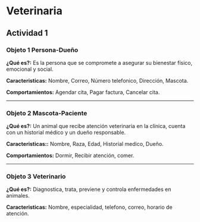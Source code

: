 # Veterinaria
## Actividad 1
### **Objeto 1 Persona-Dueño** 

**¿Qué es?:** Es la persona que se compromete a asegurar su bienestar físico, emocional y social.

**Caracteristicas:** Nombre, Correo, Número telefonico, Dirección, Mascota.

**Comportamientos:** Agendar cita, Pagar factura, Cancelar cita.

---
### **Objeto 2 Mascota-Paciente** 

**¿Qué es?:** Un animal que recibe atención veterinaria en la clínica, cuenta con un historial médico y un dueño responsable.

**Caracteristicas::** Nombre, Raza, Edad, Historial medico, Dueño.

**Comportamientos:** Dormir, Recibir atención, comer.

---
### **Objeto 3 Veterinario**
**¿Qué es?:** Diagnostica, trata, previene y controla enfermedades en animales.

**Caracteristicas:** Nombre, especialidad, telefono, correo, horario de atención.
